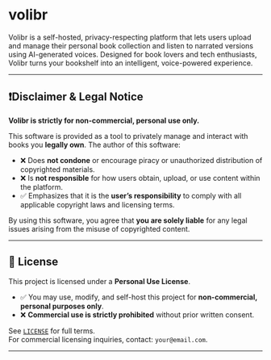 # volibr
Volibr is a self-hosted, privacy-respecting platform that lets users upload and manage their personal book collection and listen to narrated versions using AI-generated voices. Designed for book lovers and tech enthusiasts, Volibr turns your bookshelf into an intelligent, voice-powered experience.

---

## ❗️Disclaimer & Legal Notice

**Volibr is strictly for non-commercial, personal use only.**

This software is provided as a tool to privately manage and interact with books you **legally own**. The author of this software:

- ❌ Does **not condone** or encourage piracy or unauthorized distribution of copyrighted materials.
- ❌ Is **not responsible** for how users obtain, upload, or use content within the platform.
- ✅ Emphasizes that it is the **user’s responsibility** to comply with all applicable copyright laws and licensing terms.

By using this software, you agree that **you are solely liable** for any legal issues arising from the misuse of copyrighted content.

---

## 📄 License

This project is licensed under a **Personal Use License**.  
- ✅ You may use, modify, and self-host this project for **non-commercial, personal purposes only**.  
- ❌ **Commercial use is strictly prohibited** without prior written consent.

See [`LICENSE`](./LICENSE) for full terms.  
For commercial licensing inquiries, contact: `your@email.com`.

---
